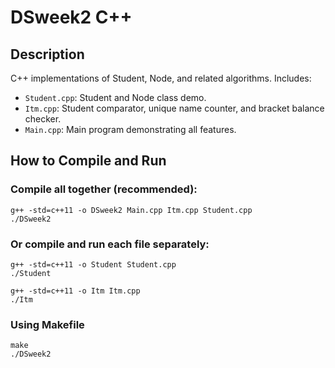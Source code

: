 # DSweek2 C++

## Description
C++ implementations of Student, Node, and related algorithms. Includes:
- `Student.cpp`: Student and Node class demo.
- `Itm.cpp`: Student comparator, unique name counter, and bracket balance checker.
- `Main.cpp`: Main program demonstrating all features.

## How to Compile and Run

### Compile all together (recommended):
```
g++ -std=c++11 -o DSweek2 Main.cpp Itm.cpp Student.cpp
./DSweek2
```

### Or compile and run each file separately:
```
g++ -std=c++11 -o Student Student.cpp
./Student

g++ -std=c++11 -o Itm Itm.cpp
./Itm
```

### Using Makefile
```
make
./DSweek2
```
